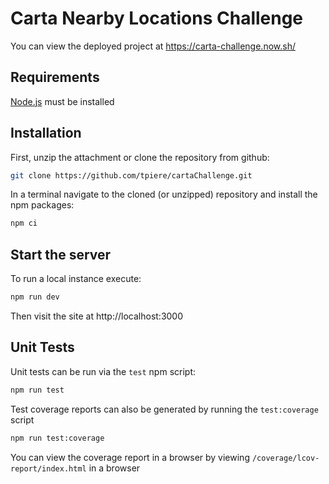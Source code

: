 # Carta Nearby Locations Challenge

You can view the deployed project at https://carta-challenge.now.sh/

## Requirements

[Node.js](https://nodejs.org/en/) must be installed 

## Installation

First, unzip the attachment or clone the repository from github:

```bash
git clone https://github.com/tpiere/cartaChallenge.git
```

In a terminal navigate to the cloned (or unzipped) repository and install the npm packages:

```bash
npm ci
```

## Start the server

To run a local instance execute:

```bash
npm run dev
```

Then visit the site at http://localhost:3000


## Unit Tests

Unit tests can be run via the `test` npm script:

```bash
npm run test
```

Test coverage reports can also be generated by running the `test:coverage` script

```bash
npm run test:coverage
```

You can view the coverage report in a browser by viewing `/coverage/lcov-report/index.html` in a browser
